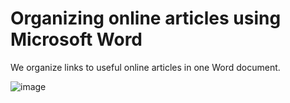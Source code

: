 # Organizing online articles using Microsoft Word  

We organize links to useful online articles in one Word document.    

![image](https://github.com/maximilian-ho/articles/assets/94465856/3273b2eb-266c-4253-a21c-0d12694a2383)
